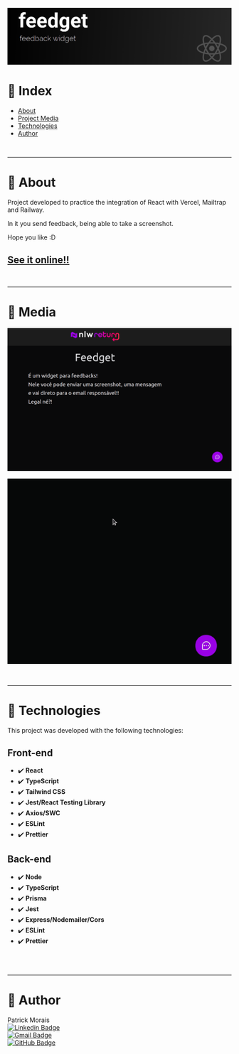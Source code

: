 ![banner](assets/image2.png)
<br />

# :pushpin: Index
- [About](#monocle_face-about)
- [Project Media](#camera_flash-media)
- [Technologies](#rocket-technologies)
- [Author](#closed_book-author)
<br />

---

# :monocle_face: About
Project developed to practice the integration of React with Vercel, Mailtrap and Railway.

In it you send feedback, being able to take a screenshot.

Hope you like :D

## [See it online!!](https://feedget-two-swart.vercel.app/)
<br />

---

# :camera_flash: Media
![Imagem do projeto](assets/image.png)

![Imagem do projeto](assets/feedget.gif)

<br />

---

# :rocket: Technologies
This project was developed with the following technologies: <br>

  ## Front-end
  - :heavy_check_mark: **React**
  - :heavy_check_mark: **TypeScript**
  - :heavy_check_mark: **Tailwind CSS**
  - :heavy_check_mark: **Jest/React Testing Library**
  - :heavy_check_mark: **Axios/SWC**
  - :heavy_check_mark: **ESLint**
  - :heavy_check_mark: **Prettier**

  ## Back-end
  - :heavy_check_mark: **Node**
  - :heavy_check_mark: **TypeScript**
  - :heavy_check_mark: **Prisma**
  - :heavy_check_mark: **Jest**
  - :heavy_check_mark: **Express/Nodemailer/Cors**
  - :heavy_check_mark: **ESLint**
  - :heavy_check_mark: **Prettier**
<br><br>
<br />

---

# :closed_book: Author
Patrick Morais <br>
[![Linkedin Badge](https://img.shields.io/badge/-Linkedin-6633cc?style=flat-square&logo=Linkedin&logoColor=white&link=https://www.linkedin.com/in/patrick-morais/)](https://www.linkedin.com/in/patrick-morais/)<br>
[![Gmail Badge](https://img.shields.io/badge/-ppternunes@gmail.com-6633cc?style=flat-square&logo=Gmail&logoColor=white&link=mailto:ppternunes@gmail.com)](mailto:ppternunes@gmail.com)<br>
[![GitHub Badge](https://img.shields.io/badge/-Patrick%20Morais-6633cc?style=flat-square&logo=github&logoColor=white)](https://www.github.com/patrickmoraisn/)